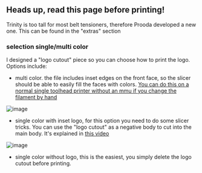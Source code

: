 ## Heads up, read this page before printing!
Trinity is too tall for most belt tensioners, therefore Prooda developed a new one. This can be found in the "extras" section

### selection single/multi color
I designed a "logo cutout" piece so you can choose how to print the logo. Options include:
- multi color. the file includes inset edges on the front face, so the slicer should be able to easily fill the faces with colors. [You can do this on a normal single toolhead printer without an mmu if you change the filament by hand](https://www.youtube.com/watch?v=6m_Wf59O1xk)
  
![image](https://github.com/user-attachments/assets/6fd1d760-b904-483f-bc6d-5a28c76e25e2)

- single color with inset logo, for this option you need to do some slicer tricks. You can use the "logo cutout" as a negative body to cut into the main body. It's explained in [this video](https://www.youtube.com/watch?v=_e7CY2rMzgA)
  
![image](https://github.com/user-attachments/assets/defcc5e8-e608-4542-b0e9-fc8da3624f1f)
- single color without logo, this is the easiest, you simply delete the logo cutout before printing.
